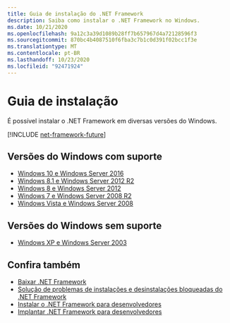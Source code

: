 ```yaml
---
title: Guia de instalação do .NET Framework
description: Saiba como instalar o .NET Framework no Windows.
ms.date: 10/21/2020
ms.openlocfilehash: 9a12c3a39d1089b28ff7b657967d4a72128596f3
ms.sourcegitcommit: 870bc4b4087510f6fba3c7b1c0d391f02bcc1f3e
ms.translationtype: MT
ms.contentlocale: pt-BR
ms.lasthandoff: 10/23/2020
ms.locfileid: "92471924"
---
```

# <a name="installation-guide"></a>Guia de instalação

É possível instalar o .NET Framework em diversas versões do Windows.

[!INCLUDE [net-framework-future](../../../includes/net-framework-future.md)]

## <a name="supported-windows-versions"></a>Versões do Windows com suporte

- [Windows 10 e Windows Server 2016](on-windows-10.md)
- [Windows 8.1 e Windows Server 2012 R2](on-windows-8-1.md)
- [Windows 8 e Windows Server 2012](on-windows-8.md)
- [Windows 7 e Windows Server 2008 R2](on-windows-7.md)
- [Windows Vista e Windows Server 2008](on-windows-vista.md)

## <a name="unsupported-windows-versions"></a>Versões do Windows sem suporte

- [Windows XP e Windows Server 2003](on-windows-xp.md)

## <a name="see-also"></a>Confira também

- [Baixar .NET Framework](https://dotnet.microsoft.com/download)
- [Solução de problemas de instalações e desinstalações bloqueadas do .NET Framework](troubleshoot-blocked-installations-and-uninstallations.md)
- [Instalar o .NET Framework para desenvolvedores](guide-for-developers.md)
- [Implantar .NET Framework para desenvolvedores](../deployment/deployment-guide-for-developers.md)
